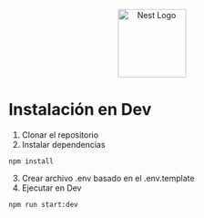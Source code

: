<p align="center">
  <a href="http://nestjs.com/" target="blank"><img src="https://nestjs.com/img/logo-small.svg" width="120" alt="Nest Logo" /></a>
</p>

# Instalación en Dev

1. Clonar el repositorio
2. Instalar dependencias 
```
npm install
```
3. Crear archivo .env basado en el .env.template
4. Ejecutar en Dev
```
npm run start:dev
```
